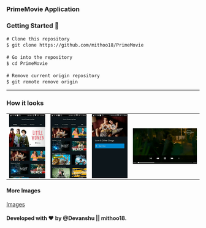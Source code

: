 ### PrimeMovie Application

### Getting Started 🚀

```
# Clone this repository
$ git clone https://github.com/mithoo18/PrimeMovie

# Go into the repository
$ cd PrimeMovie

# Remove current origin repository
$ git remote remove origin
```

---

### How it looks 
<table>
<tr>
  <td><img align="left" src="https://github.com/mithoo18/PrimeMovie/blob/master/gitimg/3.jpg" alt="Home Screen" /></td>

<td><img align="right" src="https://github.com/mithoo18/PrimeMovie/blob/master/gitimg/4.jpg" alt="Kid Screen" /></td>
  <td><img align="left" src="https://github.com/mithoo18/PrimeMovie/blob/master/gitimg/5.jpg" alt="Movie Before Screen" /></td>

<td><img align="right" src="https://github.com/mithoo18/PrimeMovie/blob/master/gitimg/6.jpg" alt="Movie Screen" /></td>
</tr>
</table>

#### More Images

<a href = "https://github.com/mithoo18/PrimeMovie/tree/master/gitimg">Images</a>

#### Developed with ❤ by @Devanshu || mithoo18.


